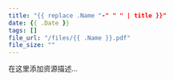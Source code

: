 ```yaml
---
title: "{{ replace .Name "-" " " | title }}"
date: {{ .Date }}
tags: []
file_url: "/files/{{ .Name }}.pdf"
file_size: ""
---
```

在这里添加资源描述...
